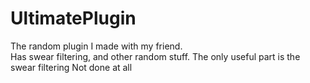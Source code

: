 # UltimatePlugin
The random plugin I made with my friend.
<br />
Has swear filtering, and other random stuff. The only useful part is the swear filtering
Not done at all
